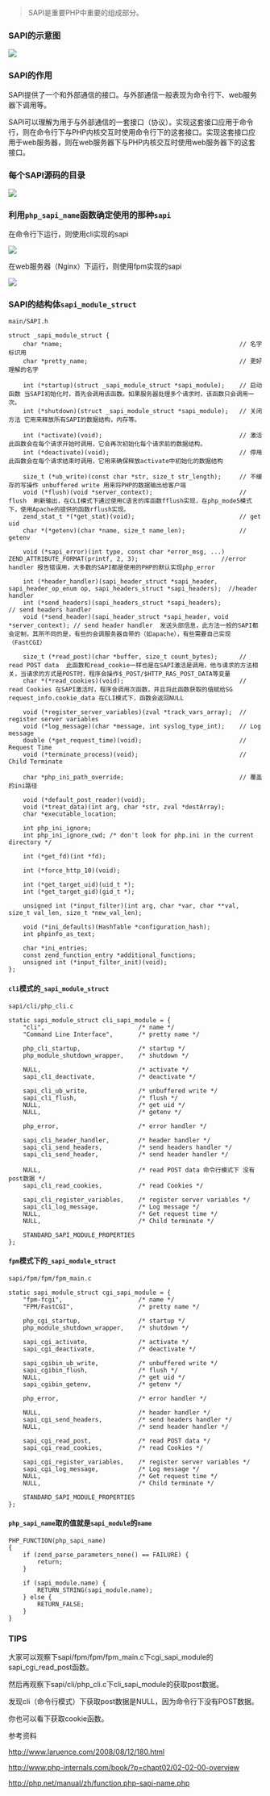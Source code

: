 > SAPI是重要PHP中重要的组成部分。


### SAPI的示意图

![](image/date/201804151340_498.png)

### SAPI的作用

SAPI提供了一个和外部通信的接口。与外部通信一般表现为命令行下、web服务器下调用等。

SAPI可以理解为用于与外部通信的一套接口（协议）。实现这套接口应用于命令行，则在命令行下与PHP内核交互时使用命令行下的这套接口。实现这套接口应用于web服务器，则在web服务器下与PHP内核交互时使用web服务器下的这套接口。

### 每个SAPI源码的目录

![](image/date/201804151336_901.png)

### 利用`php_sapi_name`函数确定使用的那种`sapi`

在命令行下运行，则使用cli实现的sapi

![](image/date/201804151353_704.png)

在web服务器（Nginx）下运行，则使用fpm实现的sapi

![](image/date/201804151355_2.png)

### SAPI的结构体`sapi_module_struct`

```
main/SAPI.h

struct _sapi_module_struct {
    char *name;                                                 // 名字 标识用
    char *pretty_name;                                          // 更好理解的名字

    int (*startup)(struct _sapi_module_struct *sapi_module);    // 启动函数 当SAPI初始化时，首先会调用该函数。如果服务器处理多个请求时，该函数只会调用一次。
    int (*shutdown)(struct _sapi_module_struct *sapi_module);   // 关闭方法 它用来释放所有SAPI的数据结构，内存等。

    int (*activate)(void);                                      // 激活 此函数会在每个请求开始时调用，它会再次初始化每个请求前的数据结构。
    int (*deactivate)(void);                                    // 停用 此函数会在每个请求结束时调用，它用来确保释放activate中初始化的数据结构

    size_t (*ub_write)(const char *str, size_t str_length);     // 不缓存的写操作 unbuffered write 用来将PHP的数据输出给客户端
    void (*flush)(void *server_context);                        // flush  刷新输出，在CLI模式下通过使用C语言的库函数fflush实现，在php_mode5模式下，使用Apache的提供的函数rflush实现。
    zend_stat_t *(*get_stat)(void);                             // get uid
    char *(*getenv)(char *name, size_t name_len);               // getenv

    void (*sapi_error)(int type, const char *error_msg, ...) ZEND_ATTRIBUTE_FORMAT(printf, 2, 3);                       //error handler 报告错误用，大多数的SAPI都是使用的PHP的默认实现php_error

    int (*header_handler)(sapi_header_struct *sapi_header, sapi_header_op_enum op, sapi_headers_struct *sapi_headers);  //header handler
    int (*send_headers)(sapi_headers_struct *sapi_headers);                     // send headers handler
    void (*send_header)(sapi_header_struct *sapi_header, void *server_context); // send header handler  发送头部信息，此方法一般的SAPI都会定制，其所不同的是，有些的会调服务器自带的（如apache），有些需要自己实现（FastCGI）

    size_t (*read_post)(char *buffer, size_t count_bytes);      // read POST data  此函数和read_cookie一样也是在SAPI激活是调用，他与请求的方法相关，当请求的方式是POST时，程序会操作$_POST/$HTTP_RAS_POST_DATA等变量
    char *(*read_cookies)(void);                                // read Cookies 在SAPI激活时，程序会调用次函数，并且将此函数获取的值赋给SG request_info.cookie_data 在CLI模式下，函数会返回NULL

    void (*register_server_variables)(zval *track_vars_array);  // register server variables
    void (*log_message)(char *message, int syslog_type_int);    // Log message
    double (*get_request_time)(void);                           // Request Time
    void (*terminate_process)(void);                            // Child Terminate

    char *php_ini_path_override;                                // 覆盖的ini路径

    void (*default_post_reader)(void);
    void (*treat_data)(int arg, char *str, zval *destArray);
    char *executable_location;

    int php_ini_ignore;
    int php_ini_ignore_cwd; /* don't look for php.ini in the current directory */

    int (*get_fd)(int *fd);

    int (*force_http_10)(void);

    int (*get_target_uid)(uid_t *);
    int (*get_target_gid)(gid_t *);

    unsigned int (*input_filter)(int arg, char *var, char **val, size_t val_len, size_t *new_val_len);

    void (*ini_defaults)(HashTable *configuration_hash);
    int phpinfo_as_text;

    char *ini_entries;
    const zend_function_entry *additional_functions;
    unsigned int (*input_filter_init)(void);
};
```

#### `cli`模式的`_sapi_module_struct`

```
sapi/cli/php_cli.c

static sapi_module_struct cli_sapi_module = {
    "cli",                          /* name */
    "Command Line Interface",       /* pretty name */

    php_cli_startup,                /* startup */
    php_module_shutdown_wrapper,    /* shutdown */

    NULL,                           /* activate */
    sapi_cli_deactivate,            /* deactivate */

    sapi_cli_ub_write,              /* unbuffered write */
    sapi_cli_flush,                 /* flush */
    NULL,                           /* get uid */
    NULL,                           /* getenv */

    php_error,                      /* error handler */

    sapi_cli_header_handler,        /* header handler */
    sapi_cli_send_headers,          /* send headers handler */
    sapi_cli_send_header,           /* send header handler */

    NULL,                           /* read POST data 命令行模式下 没有post数据 */
    sapi_cli_read_cookies,          /* read Cookies */

    sapi_cli_register_variables,    /* register server variables */
    sapi_cli_log_message,           /* Log message */
    NULL,                           /* Get request time */
    NULL,                           /* Child terminate */

    STANDARD_SAPI_MODULE_PROPERTIES
};
```

####  `fpm`模式下的`_sapi_module_struct`

```
sapi/fpm/fpm/fpm_main.c

static sapi_module_struct cgi_sapi_module = {
    "fpm-fcgi",                     /* name */
    "FPM/FastCGI",                  /* pretty name */

    php_cgi_startup,                /* startup */
    php_module_shutdown_wrapper,    /* shutdown */

    sapi_cgi_activate,              /* activate */
    sapi_cgi_deactivate,            /* deactivate */

    sapi_cgibin_ub_write,           /* unbuffered write */
    sapi_cgibin_flush,              /* flush */
    NULL,                           /* get uid */
    sapi_cgibin_getenv,             /* getenv */

    php_error,                      /* error handler */

    NULL,                           /* header handler */
    sapi_cgi_send_headers,          /* send headers handler */
    NULL,                           /* send header handler */

    sapi_cgi_read_post,             /* read POST data */
    sapi_cgi_read_cookies,          /* read Cookies */

    sapi_cgi_register_variables,    /* register server variables */
    sapi_cgi_log_message,           /* Log message */
    NULL,                           /* Get request time */
    NULL,                           /* Child terminate */

    STANDARD_SAPI_MODULE_PROPERTIES
};
```

#### `php_sapi_name`取的值就是`sapi_module`的`name`

```
PHP_FUNCTION(php_sapi_name)
{
    if (zend_parse_parameters_none() == FAILURE) {
        return;
    }

    if (sapi_module.name) {
        RETURN_STRING(sapi_module.name);
    } else {
        RETURN_FALSE;
    }
}
```

### TIPS

大家可以观察下sapi/fpm/fpm/fpm_main.c下cgi_sapi_module的sapi_cgi_read_post函数。

然后再观察下sapi/cli/php_cli.c下cli_sapi_module的获取post数据。

发现cli（命令行模式）下获取post数据是NULL，因为命令行下没有POST数据。

你也可以看下获取cookie函数。


参考资料

http://www.laruence.com/2008/08/12/180.html

http://www.php-internals.com/book/?p=chapt02/02-02-00-overview

http://php.net/manual/zh/function.php-sapi-name.php
